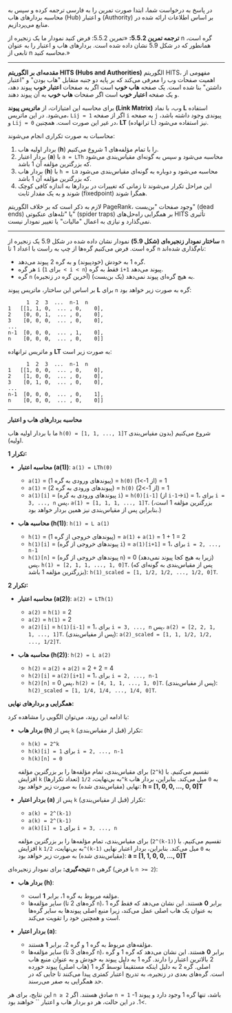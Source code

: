 در پاسخ به درخواست شما، ابتدا صورت تمرین را به فارسی ترجمه کرده و سپس به محاسبه بردارهای هاب (Hub) و اعتبار (Authority) بر اساس اطلاعات ارائه شده در منابع می‌پردازیم.

**ترجمه تمرین 5.5.2:**
«تمرین 5.5.2: فرض کنید نمودار ما یک زنجیره از n گره است، همانطور که در شکل 5.9 نشان داده شده است. بردارهای هاب و اعتبار را به عنوان تابعی از n محاسبه کنید.»

---

**مقدمه‌ای بر الگوریتم HITS (Hubs and Authorities)**
الگوریتم HITS، مفهومی از اهمیت صفحات وب را معرفی می‌کند که بر پایه دو جنبه متقابل "هاب بودن" و "اعتبار داشتن" بنا شده است. یک صفحه **هاب خوب** است اگر به صفحات **اعتبار خوب** پیوند دهد، و یک صفحه **اعتبار خوب** است اگر صفحات **هاب خوب** به آن پیوند دهند.

برای محاسبه این امتیازات، از **ماتریس پیوند (Link Matrix)** وب، با نماد **L** استفاده می‌شود. در این ماتریس، `Lij = 1` اگر از صفحه `i` به صفحه `j` پیوندی وجود داشته باشد، و `Lij = 0` در غیر این صورت است. همچنین، **LT** (ترانهاده L) نیز استفاده می‌شود.

محاسبات به صورت تکراری انجام می‌شوند:
1.  بردار اولیه هاب (**h**) را با تمام مؤلفه‌های 1 شروع می‌کنیم.
2.  بردار اعتبار (**a**) با `a = LTh` محاسبه می‌شود و سپس به گونه‌ای مقیاس‌بندی می‌شود که بزرگترین مؤلفه آن 1 باشد.
3.  بردار هاب (**h**) با `h = La` محاسبه می‌شود و دوباره به گونه‌ای مقیاس‌بندی می‌شود که بزرگترین مؤلفه آن 1 باشد.
4.  این مراحل تکرار می‌شوند تا زمانی که تغییرات در بردارها به اندازه کافی کوچک شوند و به یک مقدار ثابت (fixedpoint) همگرا شوند.

لازم به ذکر است که بر خلاف الگوریتم PageRank، وجود صفحات "بن‌بست" (dead ends) یا "تله‌های عنکبوتی" (spider traps) بر همگرایی راه‌حل‌های HITS تأثیری نمی‌گذارد و نیازی به اعمال "مالیات" یا تغییر نمودار نیست.

---

**ساختار نمودار زنجیره‌ای (شکل 5.9)**
نمودار نشان داده شده در شکل 5.9 یک زنجیره از `n` گره است. فرض می‌کنیم گره‌ها از چپ به راست با اعداد 1 تا `n` نام‌گذاری شده‌اند:
*   گره 1 به خودش (خودپیوند) و به گره 2 پیوند می‌دهد.
*   هر گره `i` (برای `1 < i < n`) فقط به گره `i+1` پیوند می‌دهد.
*   گره `n` (آخرین گره در زنجیره) به هیچ گره‌ای پیوند نمی‌دهد (یک بن‌بست).

بر اساس این ساختار، ماتریس پیوند **L** برای `n` گره به صورت زیر خواهد بود:
```
      1  2  3  ...  n-1  n
1   [[1, 1, 0,  ... , 0,    0],
2    [0, 0, 1,  ... , 0,    0],
3    [0, 0, 0,  ... , 0,    0],
...
n-1  [0, 0, 0,  ... , 1,    0],
n    [0, 0, 0,  ... , 0,    0]]
```
و ماتریس ترانهاده **LT** به صورت زیر است:
```
      1  2  3  ...  n-1  n
1   [[1, 0, 0,  ... , 0,    0],
2    [1, 0, 0,  ... , 0,    0],
3    [0, 1, 0,  ... , 0,    0],
...
n-1  [0, 0, 0,  ... , 0,    1],
n    [0, 0, 0,  ... , 0,    0]]
```

---

**محاسبه بردارهای هاب و اعتبار**

ما با بردار اولیه هاب `h(0) = [1, 1, ..., 1]T` شروع می‌کنیم (بدون مقیاس‌بندی اولیه).

**تکرار 1:**
*   **محاسبه اعتبار (a(1))**: `a(1) = LTh(0)`
    *   `a(1)` = (پیوندهای ورودی به گره 1) = `h(0)` (از 1->1) = 1
    *   `a(1)` = (پیوندهای ورودی به گره 2) = `h(0)` (از 1->2) = 1
    *   `a(1)[i]` = (پیوندهای ورودی به گره `i`) = `h(0)[i-1]` (از `i-1`->`i`) = 1، برای `i = 3, ..., n`
    پس، `a(1) = [1, 1, 1, ..., 1]T`.
    (بزرگترین مؤلفه 1 است، بنابراین پس از مقیاس‌بندی نیز همین بردار خواهد بود.)

*   **محاسبه هاب (h(1))**: `h(1) = L a(1)`
    *   `h(1)` = (پیوندهای خروجی از گره 1) = `a(1)` + `a(1)` = 1 + 1 = 2
    *   `h(1)[i]` = (پیوندهای خروجی از گره `i`) = `a(1)[i+1]` = 1، برای `i = 2, ..., n-1`
    *   `h(1)[n]` = (پیوندهای خروجی از گره `n`) = 0 (زیرا به هیچ کجا پیوند نمی‌دهد)
    پس، `h(1) = [2, 1, 1, ..., 1, 0]T`.
    (پس از مقیاس‌بندی به گونه‌ای که بزرگترین مؤلفه 1 باشد): `h(1)_scaled = [1, 1/2, 1/2, ..., 1/2, 0]T`.

**تکرار 2:**
*   **محاسبه اعتبار (a(2))**: `a(2) = LTh(1)`
    *   `a(2)` = `h(1)` = 2
    *   `a(2)` = `h(1)` = 2
    *   `a(2)[i]` = `h(1)[i-1]` = 1، برای `i = 3, ..., n`
    پس، `a(2) = [2, 2, 1, 1, ..., 1]T`.
    (پس از مقیاس‌بندی): `a(2)_scaled = [1, 1, 1/2, 1/2, ..., 1/2]T`.

*   **محاسبه هاب (h(2))**: `h(2) = L a(2)`
    *   `h(2)` = `a(2)` + `a(2)` = 2 + 2 = 4
    *   `h(2)[i]` = `a(2)[i+1]` = 1، برای `i = 2, ..., n-1`
    *   `h(2)[n]` = 0
    پس، `h(2) = [4, 1, 1, ..., 1, 0]T`.
    (پس از مقیاس‌بندی): `h(2)_scaled = [1, 1/4, 1/4, ..., 1/4, 0]T`.

**همگرایی و بردارهای نهایی:**

با ادامه این روند، می‌توان الگویی را مشاهده کرد:
*   **بردار هاب (h)** پس از `k` تکرار (قبل از مقیاس‌بندی):
    *   `h(k) = 2^k`
    *   `h(k)[i] = 1` برای `i = 2, ..., n-1`
    *   `h(k)[n] = 0`

    برای مقیاس‌بندی، تمام مؤلفه‌ها را بر بزرگترین مؤلفه (`2^k`) تقسیم می‌کنیم.
    با افزایش `k` (تعداد تکرارها) به بی‌نهایت، `1/2^k` به `0` میل می‌کند.
    بنابراین، بردار هاب نهایی (مقیاس‌بندی شده) به صورت زیر خواهد بود:
    **h = [1, 0, 0, ..., 0, 0]T**

*   **بردار اعتبار (a)** پس از `k` تکرار (قبل از مقیاس‌بندی):
    *   `a(k) = 2^(k-1)`
    *   `a(k) = 2^(k-1)`
    *   `a(k)[i] = 1` برای `i = 3, ..., n`

    برای مقیاس‌بندی، تمام مؤلفه‌ها را بر بزرگترین مؤلفه (`2^(k-1)`) تقسیم می‌کنیم.
    با افزایش `k` به بی‌نهایت، `1/2^(k-1)` به `0` میل می‌کند.
    بنابراین، بردار اعتبار نهایی (مقیاس‌بندی شده) به صورت زیر خواهد بود:
    **a = [1, 1, 0, 0, ..., 0]T**

**نتیجه‌گیری:**
برای نمودار زنجیره‌ای `n` گرهی (با فرض `n >= 2`):
*   **بردار هاب (h)**:
    *   مؤلفه مربوط به گره 1، برابر **1** است.
    *   سایر مؤلفه‌ها (گره‌های 2 تا `n`)، برابر **0** هستند.
    این نشان می‌دهد که فقط گره 1 به عنوان یک هاب اصلی عمل می‌کند، زیرا منبع اصلی پیوندها به سایر گره‌ها است و همچنین خود را تقویت می‌کند.

*   **بردار اعتبار (a)**:
    *   مؤلفه‌های مربوط به گره 1 و گره 2، برابر **1** هستند.
    *   سایر مؤلفه‌ها (گره‌های 3 تا `n`)، برابر **0** هستند.
    این نشان می‌دهد که گره 1 و گره 2 بالاترین اعتبار را دارند. گره 1 به دلیل پیوند به خودش و به عنوان منبع هاب اصلی. گره 2 به دلیل اینکه مستقیماً توسط گره 1 (هاب اصلی) پیوند خورده است. گره‌های بعدی در زنجیره، به تدریج اعتبار کمتری پیدا می‌کنند تا جایی که در حد همگرایی به صفر می‌رسند.

این نتایج، برای هر `n ≥ 2` صادق هستند. اگر `n = 1` باشد، تنها گره 1 وجود دارد و پیوند 1->1. در این حالت، هر دو بردار هاب و اعتبار `` خواهند بود.